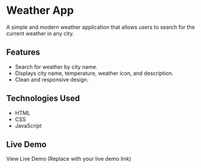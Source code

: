 # Weather App

A simple and modern weather application that allows users to search for the current weather in any city.

## Features
- Search for weather by city name.
- Displays city name, temperature, weather icon, and description.
- Clean and responsive design.

## Technologies Used
- HTML
- CSS
- JavaScript

## Live Demo
View Live Demo (Replace with your live demo link)
